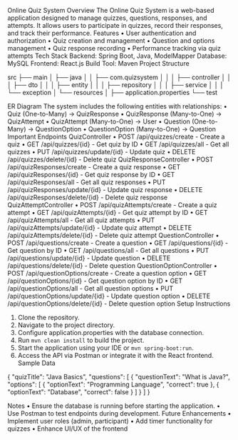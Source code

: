 Online Quiz System
Overview
The Online Quiz System is a web-based application designed to manage quizzes, questions, responses, and attempts. It allows users to participate in quizzes, record their responses, and track their performance.
Features
• User authentication and authorization
• Quiz creation and management
• Question and options management
• Quiz response recording
• Performance tracking via quiz attempts
Tech Stack
Backend: Spring Boot, Java, ModelMapper
Database: MySQL
Frontend: React.js
Build Tool: Maven
Project Structure

src
├── main
│   ├── java
│   │   ├── com.quizsystem
│   │   │   ├── controller
│   │   │   ├── dto
│   │   │   ├── entity
│   │   │   ├── repository
│   │   │   ├── service
│   │   │   └── exception
│   └── resources
│       ├── application.properties
└── test

ER Diagram
The system includes the following entities with relationships:
• Quiz (One-to-Many) → QuizResponse
• QuizResponse (Many-to-One) → QuizAttempt
• QuizAttempt (Many-to-One) → User
• Question (One-to-Many) → QuestionOption
• QuestionOption (Many-to-One) → Question
Important Endpoints
QuizController
• POST /api/quizzes/create - Create a quiz
• GET /api/quizzes/{id} - Get quiz by ID
• GET /api/quizzes/all - Get all quizzes
• PUT /api/quizzes/update/{id} - Update quiz
• DELETE /api/quizzes/delete/{id} - Delete quiz
QuizResponseController
• POST /api/quizResponses/create - Create a quiz response
• GET /api/quizResponses/{id} - Get quiz response by ID
• GET /api/quizResponses/all - Get all quiz responses
• PUT /api/quizResponses/update/{id} - Update quiz response
• DELETE /api/quizResponses/delete/{id} - Delete quiz response
QuizAttemptController
• POST /api/quizAttempts/create - Create a quiz attempt
• GET /api/quizAttempts/{id} - Get quiz attempt by ID
• GET /api/quizAttempts/all - Get all quiz attempts
• PUT /api/quizAttempts/update/{id} - Update quiz attempt
• DELETE /api/quizAttempts/delete/{id} - Delete quiz attempt
QuestionController
• POST /api/questions/create - Create a question
• GET /api/questions/{id} - Get question by ID
• GET /api/questions/all - Get all questions
• PUT /api/questions/update/{id} - Update question
• DELETE /api/questions/delete/{id} - Delete question
QuestionOptionController
• POST /api/questionOptions/create - Create a question option
• GET /api/questionOptions/{id} - Get question option by ID
• GET /api/questionOptions/all - Get all question options
• PUT /api/questionOptions/update/{id} - Update question option
• DELETE /api/questionOptions/delete/{id} - Delete question option
Setup Instructions
1. Clone the repository.
2. Navigate to the project directory.
3. Configure application.properties with the database connection.
4. Run `mvn clean install` to build the project.
5. Start the application using your IDE or `mvn spring-boot:run`.
6. Access the API via Postman or integrate it with the React frontend.
Sample Data

{
    "quizTitle": "Java Basics",
    "questions": [
        {
            "questionText": "What is Java?",
            "options": [
                { "optionText": "Programming Language", "correct": true },
                { "optionText": "Database", "correct": false }
            ]
        }
    ]
}

Notes
• Ensure the database is running before starting the application.
• Use Postman to test endpoints during development.
Future Enhancements
• Implement user roles (admin, participant)
• Add timer functionality for quizzes
• Enhance UI/UX of the frontend
